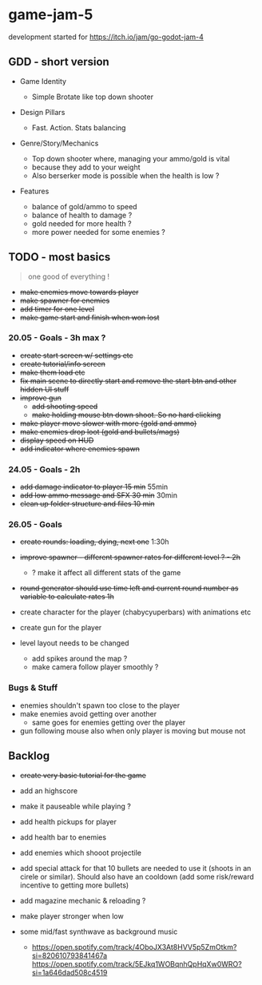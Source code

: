 # game-jam-5
development started for https://itch.io/jam/go-godot-jam-4

## GDD - short version
- Game Identity
	- Simple Brotate like top down shooter

- Design Pillars
	- Fast. Action. Stats balancing

- Genre/Story/Mechanics
	- Top down shooter where, managing your ammo/gold is vital 
	- because they add to your weight
	- Also berserker mode is possible when the health is low ?

- Features
	- balance of gold/ammo to speed
	- balance of health to damage ?
	- gold needed for more health ?
	- more power needed for some enemies ?

## TODO - most basics
> one good of everything !

- ~~make enemies move towards player~~
- ~~make spawner for enemies~~
- ~~add timer for one level~~
- ~~make game start and finish when won lost~~

### 20.05 - Goals - 3h max ?
- ~~create start screen w/ settings etc~~
- ~~create tutorial/info screen~~
- ~~make them load etc~~
- ~~fix main scene to directly start and remove the start btn and other hidden UI stuff~~
- ~~improve gun~~
	- ~~add shooting speed~~
	- ~~make holding mouse btn down shoot. So no hard clicking~~
- ~~make player move slower with more (gold and ammo)~~ 
- ~~make enemies drop loot (gold and bullets/mags)~~
- ~~display speed on HUD~~
- ~~add indicator where enemies spawn~~

### 24.05 - Goals - 2h
- ~~add damage indicator to player 15 min~~ 55min
- ~~add low ammo message and SFX 30 min~~ 30min
- ~~clean up folder structure and files 10 min~~


### 26.05 - Goals
- ~~create rounds: loading, dying, next one~~ 1:30h
- ~~improve spawner - different spawner rates for different level ? - 2h~~
	- ? make it affect all different stats of the game
- ~~round generator should use time left and current round number as variable to calculate rates 1h~~


- create character for the player (chabycyuperbars) with animations etc
- create gun for the player

- level layout needs to be changed	
	- add spikes around the map ?
	- make camera follow player smoothly ?

### Bugs & Stuff
- enemies shouldn't spawn too close to the player
- make enemies avoid getting over another
	- same goes for enemies getting over the player
- gun following mouse also when only player is moving but mouse not


## Backlog
- ~~create very basic tutorial for the game~~
- add an highscore
- make it pauseable while playing ?
- add health pickups for player
- add health bar to enemies

- add enemies which shooot projectile
- add special attack for that 10 bullets are needed to use it (shoots in an cirele or similar). Should also have an cooldown (add some risk/reward incentive to getting more bullets)


- add magazine mechanic & reloading ?
- make player stronger when low

- some mid/fast synthwave as background music
	- https://open.spotify.com/track/4OboJX3At8HVV5p5ZmOtkm?si=820610793841467a
	https://open.spotify.com/track/5EJkq1WOBqnhQpHqXw0WRO?si=1a646dad508c4519
